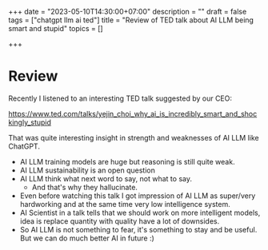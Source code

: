+++
date = "2023-05-10T14:30:00+07:00"
description = ""
draft = false
tags = ["chatgpt llm ai ted"]
title = "Review of TED talk about AI LLM being smart and stupid"
topics = []

+++

# Review

Recently I listened to an interesting TED talk suggested by our CEO:

https://www.ted.com/talks/yejin_choi_why_ai_is_incredibly_smart_and_shockingly_stupid

That was quite interesting insight in strength and weaknesses of AI LLM like ChatGPT.

* AI LLM training models are huge but reasoning is still quite weak.
* AI LLM sustainability is an open question
* AI LLM think what next word to say, not what to say.
  * And that's why they hallucinate.
* Even before watching this talk I got impression of AI LLM as super/very hardworking and at the same time very low intelligence system.
* AI Scientist in a talk tells that we should work on more intelligent models, idea is replace quantity with quality have a lot of downsides.
* So AI LLM is not something to fear, it's something to stay and be useful. But we can do much better AI in future :)

<!--more-->

